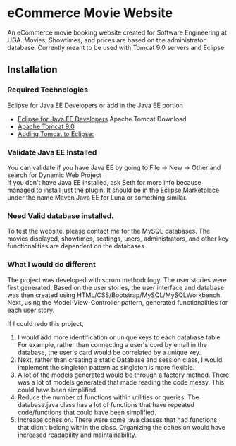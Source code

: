 # eCommerce Movie Website
An eCommerce movie booking website created for Software Engineering at UGA. Movies, Showtimes, and prices are based on the administrator database. Currently meant to be used with Tomcat 9.0 servers and Eclipse.

## Installation
### Required Technologies
Eclipse for Java EE Developers or add in the Java EE portion
* [Eclipse for Java EE Developers](https://www.eclipse.org/downloads/packages/eclipse-ide-java-ee-developers/photonr)
Apache Tomcat Download
* [Apache Tomcat 9.0](https://tomcat.apache.org/download-90.cgi)
* [Adding Tomcat to Eclipse:](https://stackoverflow.com/questions/8046871/how-to-add-tomcat-server-in-eclipse)

### Validate Java EE Installed
You can validate if you have Java EE by going to File -> New -> Other and search for Dynamic Web Project<br>
If you don't have Java EE installed, ask Seth for more info because managed to install just the plugin. It should be in the Eclipse Marketplace under the name Maven Java EE for Luna or something similar.

### Need Valid database installed.
To test the website, please contact me for the MySQL databases. The movies displayed, showtimes, seatings, users, administrators, and other key functionalities are dependent on the databases.

### What I would do different
The project was developed with scrum methodology. The user stories were first generated. Based on the user stories, the user interface and database was then created using HTML/CSS/Bootstrap/MySQL/MySQLWorkbench. Next, using the Model-View-Controller pattern, generated functionalities for each user story.

If I could redo this project, 
1) I would add more identification or unique keys to each database table For example, rather than connecting a user's cord by email in the database, the user's card would be correlated by a unique key. <br/>
2) Next, rather than creating a static Database and session class, I would implement the singleton pattern as singleton is more flexible. <br/>
3) A lot of the models generated would be through a factory method. There was a lot of models generated that made reading the code messy. This could have been simplified. <br/>
4) Reduce the number of functions within utilities or queries. The database.java class has a lot of functions that have repeated code/functions that could have been simplified. <br/>
5) Increase cohesion. There were some java classes that had functions that didn't belong within the class. Organizing the cohesion would have increased readability and maintainability.
